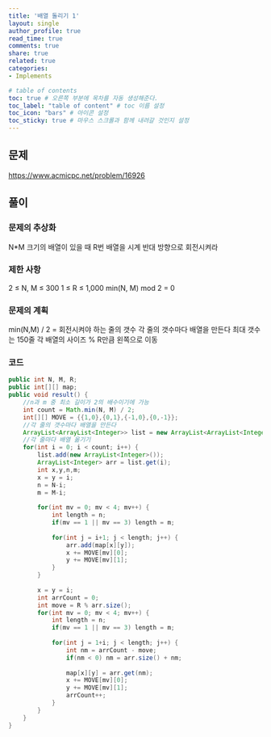 ```yaml
---
title: '배열 돌리기 1'
layout: single
author_profile: true
read_time: true
comments: true
share: true
related: true
categories:
- Implements

# table of contents
toc: true # 오른쪽 부분에 목차를 자동 생성해준다.
toc_label: "table of content" # toc 이름 설정
toc_icon: "bars" # 아이콘 설정
toc_sticky: true # 마우스 스크롤과 함께 내려갈 것인지 설정
---
```


## 문제
<a href="https://www.acmicpc.net/problem/16926" target="_blank">https://www.acmicpc.net/problem/16926</a>

## 풀이
### 문제의 추상화
N*M 크기의 배열이 있을 때 R번 배열을 시계 반대 방향으로 회전시켜라

### 제한 사항
2 ≤ N, M ≤ 300
1 ≤ R ≤ 1,000
min(N, M) mod 2 = 0

### 문제의 계획
min(N,M) / 2 = 회전시켜야 하는 줄의 갯수
각 줄의 갯수마다 배열을 만든다
최대 갯수는 150줄
각 배열의 사이즈 % R만큼 왼쪽으로 이동

### 코드
```java
public int N, M, R;
public int[][] map;
public void result() {
    //n과 m 중 최소 길이가 2의 배수이기에 가능
    int count = Math.min(N, M) / 2;
    int[][] MOVE = {{1,0},{0,1},{-1,0},{0,-1}};
    //각 줄의 갯수마다 배열을 만든다
    ArrayList<ArrayList<Integer>> list = new ArrayList<ArrayList<Integer>>();
    //각 줄마다 배열 옮기기
    for(int i = 0; i < count; i++) {
        list.add(new ArrayList<Integer>());
        ArrayList<Integer> arr = list.get(i);
        int x,y,n,m;
        x = y = i;
        n = N-i;
        m = M-i;
        
        for(int mv = 0; mv < 4; mv++) {
            int length = n;
            if(mv == 1 || mv == 3) length = m;
            
            for(int j = i+1; j < length; j++) {
                arr.add(map[x][y]);
                x += MOVE[mv][0];
                y += MOVE[mv][1];
            }
        }
        
        x = y = i;
        int arrCount = 0;
        int move = R % arr.size();
        for(int mv = 0; mv < 4; mv++) {
            int length = n;
            if(mv == 1 || mv == 3) length = m;
            
            for(int j = 1+i; j < length; j++) {
                int nm = arrCount - move;
                if(nm < 0) nm = arr.size() + nm;
                
                map[x][y] = arr.get(nm);
                x += MOVE[mv][0];
                y += MOVE[mv][1];
                arrCount++;
            }
        }
    }
}
```